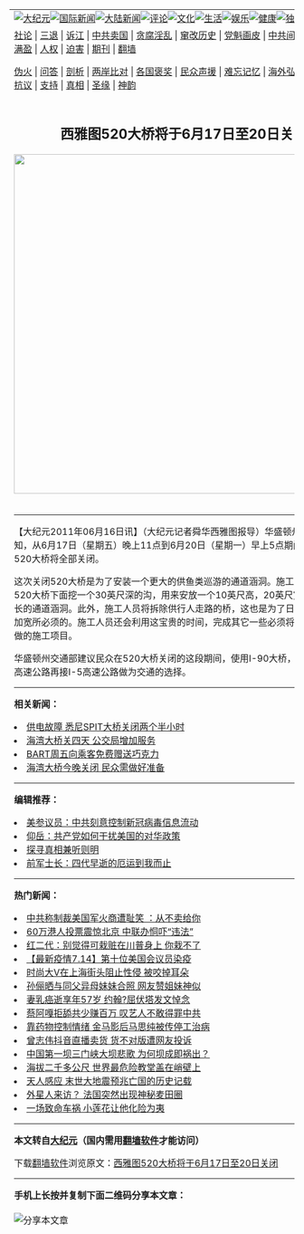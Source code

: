<a name="1" id="1" target="_blank"></a><span id="1"></span>
<table align=center border="0"><tr><td colspan="2" VALIGN=TOP><a href="https://github.com/tbrben3505/djy/blob/master/gb/nsc413.md#1"><img src="https://raw.githubusercontent.com/tbrben3505/www/master/t/djy/1.jpg" title="大纪元"></a><a href="https://github.com/tbrben3505/djy/blob/master/gb/n24hr.md#1"><img src="https://raw.githubusercontent.com/tbrben3505/www/master/t/djy/3.jpg" title="国际新闻"></a><a href="https://github.com/tbrben3505/djy/blob/master/gb/nsc413.md#1"><img src="https://raw.githubusercontent.com/tbrben3505/www/master/t/djy/4.jpg" title="大陆新闻"></a><a href="https://github.com/tbrben3505/djy/blob/master/gb/news392.md#1"><img src="https://raw.githubusercontent.com/tbrben3505/www/master/t/djy/5.jpg" title="评论"></a><a href="https://github.com/tbrben3505/djy/blob/master/gb/news2007.md#1"><img src="https://raw.githubusercontent.com/tbrben3505/www/master/t/djy/6.jpg" title="文化"></a><a href="https://github.com/tbrben3505/djy/blob/master/gb/news2008.md#1"><img src="https://raw.githubusercontent.com/tbrben3505/www/master/t/djy/7.jpg" title="生活"></a><a href="https://github.com/tbrben3505/djy/blob/master/gb/ncyule.md#1"><img src="https://raw.githubusercontent.com/tbrben3505/www/master/t/djy/8.jpg" title="娱乐"></a><a href="https://github.com/tbrben3505/djy/blob/master/gb/nsc1002.md#1"><img src="https://raw.githubusercontent.com/tbrben3505/www/master/t/djy/9.jpg" title="健康"><a href="https://github.com/tbrben3505/djy/blob/master/gb/nf6092.md#1"><img src="https://raw.githubusercontent.com/tbrben3505/www/master/t/djy/10a.jpg" title="独家"></a><a href="https://github.com/tbrben3505/djy/blob/master/gb/nf4514.md#1"><img src="https://raw.githubusercontent.com/tbrben3505/www/master/t/djy/12a.jpg" title="头条"></a></td></tr>
<tr><td colspan="2" VALIGN=TOP><a target="_blank" href="https://github.com/tbrben3505/djy/blob/master/gb/9p.md#1">社论</a> | <a target="_blank" href="https://github.com/tbrben3505/djy/blob/master/gb/nf5657.md#1">三退</a> | <a target="_blank" href="https://github.com/tbrben3505/djy/blob/master/gb/nf6124.md#1">诉江</a> | <a target="_blank" href="https://github.com/tbrben3505/djy/blob/master/gb/nf1176117.md#1">中共卖国</a> | <a target="_blank" href="https://github.com/tbrben3505/djy/blob/master/gb/nf5773.md#1">贪腐淫乱</a> | <a target="_blank" href="https://github.com/tbrben3505/djy/blob/master/gb/nf1176115.md#1">窜改历史</a> | <a target="_blank" href="https://github.com/tbrben3505/djy/blob/master/gb/nf1176107.md#1">党魁画皮</a> | <a target="_blank" href="https://github.com/tbrben3505/djy/blob/master/gb/nf1320400.md#1">中共间谍</a> | <a target="_blank" href="https://github.com/tbrben3505/djy/blob/master/gb/nf1176114.md#1">破坏传统</a> | <a target="_blank" href="https://github.com/tbrben3505/ntdtv/blob/master/gb/prog447_1.md#1">恶贯满盈</a> | <a target="_blank" href="https://github.com/tbrben3505/djy/blob/master/gb/ncid278.md#1">人权</a> | <a target="_blank" href="https://github.com/tbrben3505/djy/blob/master/gb/nf1176111.md#1">迫害</a> | <a target="_blank" href="https://gitlab.com/szzdlab/mh-qikan/blob/master/README.md#1">期刊</a> | <a target="_blank" href="https://github.com/tbrben3505/www/blob/master/README.md?zsrh#8">翻墙</a></p><p><a target="_blank" href="https://github.com/tbrben3505/djy/blob/master/gb/nf5562.md#1">伪火</a> | <a target="_blank" href="https://github.com/tbrben3505/djy/blob/master/gb/nf4378.md#1">问答</a> | <a target="_blank" href="https://github.com/tbrben3505/djy/blob/master/gb/nf5792.md#1">剖析</a> | <a target="_blank" href="https://github.com/tbrben3505/djy/blob/master/gb/nf5735.md#1">两岸比对</a> | <a target="_blank" href="https://github.com/tbrben3505/djy/blob/master/gb/nf6119.md#1">各国褒奖</a> | <a target="_blank" href="https://github.com/tbrben3505/djy/blob/master/gb/nf6120.md#1">民众声援</a> | <a target="_blank" href="https://github.com/tbrben3505/djy/blob/master/gb/nf1188594.md#1">难忘记忆</a> | <a target="_blank" href="https://github.com/tbrben3505/djy/blob/master/gb/nf3180.md#1">海外弘传</a> | <a target="_blank" href="https://github.com/tbrben3505/djy/blob/master/gb/nf5410.md#1">万人上访</a> | <a target="_blank" href="https://github.com/tbrben3505/ntdtv/blob/master/gb/prog1530_1.md#1">和平抗议</a> | <a target="_blank" href="https://github.com/tbrben3505/djy/blob/master/gb/nf4386.md#1">支持</a> | <a target="_blank" href="https://github.com/tbrben3505/djy/blob/master/gb/nf4389.md#1">真相</a> | <a target="_blank" href="https://github.com/tbrben3505/djy/blob/master/gb/nf5790.md#1">圣缘</a> | <a target="_blank" href="https://github.com/tbrben3505/djy/blob/master/gb/nf4786.md#1">神韵</a></td></tr>
<tr><td VALIGN=TOP width="626"><h2 align=center>西雅图520大桥将于6月17日至20日关闭</h2>
<img width="600" src="https://i.epochtimes.com/assets/uploads/2020/07/GettyImages-1199584778-320x200.jpg" />
<h6></h6>
<hr>
	<p>【大纪元2011年06月16日讯】（大纪元记者舜华西雅图报导）华盛顿州交通部通知，从6月17日（星期五）晚上11点到6月20日（星期一）早上5点期间，西雅图520大桥将全部关闭。</p>
<p>这次关闭520大桥是为了安装一个更大的供鱼类巡游的通道涵洞。施工人员需要在520大桥下面挖一个30英尺深的沟，用来安放一个10英尺高，20英尺宽，150英尺长的通道涵洞。此外，施工人员将拆除供行人走路的桥，这也是为了日后将520大桥加宽所必须的。施工人员还会利用这宝贵的时间，完成其它一些必须将大桥关闭才能做的施工项目。</p>
<p>华盛顿州交通部建议民众在520大桥关闭的这段期间，使用I-90大桥，或者绕道405高速公路再接I-5高速公路做为交通的选择。</p>
	
<hr>


<strong>相关新闻：</strong>
<li><a href="https://github.com/tbrben3505/djy/blob/master/gb/8/6/24/n2167001.md#1">供电故障 悉尼SPIT大桥关闭两个半小时</a></li>
<li><a href="https://github.com/tbrben3505/djy/blob/master/gb/9/9/1/n2642543.md#1">海湾大桥关四天 公交局增加服务</a></li>
<li><a href="https://github.com/tbrben3505/djy/blob/master/gb/9/9/4/n2646117.md#1">BART周五向乘客免费赠送巧克力</a></li>
<li><a href="https://github.com/tbrben3505/djy/blob/master/gb/9/9/4/n2646170.md#1">海湾大桥今晚关闭  民众需做好准备</a></li>
<hr>


<strong>编辑推荐：</strong>
<li><a href="https://github.com/onzhi266/djy/blob/master/gb/20/2/22/n11887949.md#1">美参议员：中共刻意控制新冠病毒信息流动</a></li>
<li><a href="https://github.com/tsiac2612/djy/blob/master/gb/18/6/18/n10492678.md#1" target="_blank">仰岳：共产党如何干扰美国的对华政策</a></li><li><a href="https://github.com/tbrben3505/djy/blob/master/gb/11/6/17/n3289382.md?dfh#1" target="_blank">探寻真相兼听则明</a></li><li><a href="https://github.com/tsiac2612/djy/blob/master/gb/16/5/20/n7912178.md#1" target="_blank">前军士长：四代早逝的厄运到我而止</a></li>
<hr>

<strong>热门新闻：</strong>
<li><a href="https://github.com/tbrben3505/djy/blob/master/gb/20/7/14/n12255093.md#1">中共称制裁美国军火商遭耻笑 ：从不卖给你</a></li>
<li><a href="https://github.com/tbrben3505/djy/blob/master/gb/20/7/14/n12254741.md#1">60万港人投票震惊北京 中联办恫吓“违法”</a></li>
<li><a href="https://github.com/tbrben3505/djy/blob/master/gb/20/7/2/n12228522.md#1">红二代：别觉得可栽赃在川普身上 你栽不了</a></li>
<li><a href="https://github.com/tbrben3505/djy/blob/master/gb/20/7/14/n12253884.md#1">【最新疫情7.14】第十位美国会议员染疫</a></li>
<li><a href="https://github.com/tbrben3505/djy/blob/master/gb/20/7/14/n12255875.md#1">时尚大V在上海街头阻止性侵 被咬掉耳朵</a></li>
<li><a href="https://github.com/tbrben3505/djy/blob/master/gb/20/7/14/n12255956.md#1">孙俪晒与同父异母妹妹合照 网友赞姐妹神似</a></li>
<li><a href="https://github.com/tbrben3505/djy/blob/master/gb/20/7/13/n12252432.md#1">妻乳癌逝享年57岁 约翰?屈伏塔发文悼念</a></li>
<li><a href="https://github.com/tbrben3505/djy/blob/master/gb/20/7/15/n12256897.md#1">蔡阿嘎拒舔共少赚百万  叹艺人不敢得罪中共</a></li>
<li><a href="https://github.com/tbrben3505/djy/blob/master/gb/20/7/13/n12253613.md#1">靠药物控制情绪 金马影后马思纯被传停工治病</a></li>
<li><a href="https://github.com/tbrben3505/djy/blob/master/gb/20/7/13/n12253192.md#1">曾志伟抖音直播卖货 货不对版遭网友投诉</a></li>
<li><a href="https://github.com/tbrben3505/djy/blob/master/gb/20/7/12/n12249941.md#1">中国第一坝三门峡大坝悲歌 为何坝成即祸出？</a></li>
<li><a href="https://github.com/tbrben3505/djy/blob/master/gb/20/7/13/n12252460.md#1">海拔二千多公尺 世界最危险教堂盖在峭壁上</a></li>
<li><a href="https://github.com/tbrben3505/djy/blob/master/gb/20/7/13/n12251672.md#1">天人感应  末世大地震预兆亡国的历史记载</a></li>
<li><a href="https://github.com/tbrben3505/djy/blob/master/gb/20/7/15/n12257067.md#1">外星人来访？ 法国突然出现神秘麦田圈</a></li>
<li><a href="https://github.com/tbrben3505/djy/blob/master/gb/20/7/13/n12252971.md#1">一场致命车祸 小莲花让他化险为夷</a></li>
<hr>

<strong>本文转自<a href="https://www.epochtimes.com">大纪元</a>（国内需用<a href="https://github.com/tbrben3505/www/blob/master/README.md#8">翻墙软件</a>才能访问）</strong><p>下载<a href="https://github.com/tbrben3505/www/blob/master/README.md#8">翻墙软件</a>浏览原文：<a href="https://www.epochtimes.com/gb/11/6/16/n3287904.htm">西雅图520大桥将于6月17日至20日关闭</a></p><hr>

<strong>手机上长按并复制下面二维码分享本文章：</strong><br><br><img src="http://d1p1.ip.zn2.us/v.php?action=qrcode&url=https://github.com/tbrben3505/djy/blob/master/gb/11/6/16/n3287904.md%231" title="分享本文章"></td><td VALIGN=TOP><a href="https://github.com/tbrben3505/djy/blob/master/gb/16/1/21/n4622075.md?dfh#1" target="_blank"><img src="https://raw.githubusercontent.com/tbrben3505/djy/master/gb/300/wei-f1.jpg" title="中共的伪火骗局"  alt="中共的伪火骗局"></a><br><a href="https://github.com/tbrben3505/www/blob/master/README.md?dfh#9" target="_blank"><img src="https://raw.githubusercontent.com/tbrben3505/djy/master/gb/300/yong-h.jpg" title="永恒的见证"  alt="永恒的见证"></a><br><a href="https://github.com/tbrben3505/djy/blob/master/gb/13/9/29/n3974789.md?dfh#1" target="_blank"><img src="https://raw.githubusercontent.com/tbrben3505/djy/master/gb/300/shang-lnz.jpg" title="善良女子被中共投男牢"  alt="善良女子被中共投男牢"></a><br><a href="https://github.com/tbrben3505/djy/blob/master/gb/16/3/16/n4663449.md?dfh#1" target="_blank"><img src="https://raw.githubusercontent.com/tbrben3505/djy/master/gb/300/huo-z3.jpg" title="警卫目击活摘器官"  alt="警卫目击活摘器官"></a><br><a href="https://github.com/tbrben3505/djy/blob/master/gb/16/8/7/n8177641.md?dfh#1" target="_blank"><img src="https://raw.githubusercontent.com/tbrben3505/djy/master/gb/300/huo-z4.jpg" title="证人描述活摘恐怖"  alt="证人描述活摘恐怖"></a><br><a href="https://github.com/tbrben3505/djy/blob/master/gb/10/4/19/n2881569.md?dfh#1" target="_blank"><img src="https://raw.githubusercontent.com/tbrben3505/djy/master/gb/300/huo-z1.jpg" title="揭开活摘器官黑幕"  alt="揭开活摘器官黑幕"></a><br><a href="https://github.com/tbrben3505/djy/blob/master/gb/10/11/7/n3077476.md?dfh#1" target="_blank"><img src="https://raw.githubusercontent.com/tbrben3505/djy/master/gb/300/ma-ks.jpg" title="马克思的成魔之路"  alt="马克思的成魔之路"></a><br><a href="https://github.com/tbrben3505/djy/blob/master/gb/14/6/9/n4173977.md?dfh#1" target="_blank"><img src="https://raw.githubusercontent.com/tbrben3505/djy/master/gb/300/chang-zs.jpg" title="藏字石 蕴天机"  alt="藏字石 蕴天机"></a><br><a href="https://github.com/tbrben3505/djy/blob/master/gb/18/5/10/n10381511.md?dfh#1" target="_blank"><img src="https://raw.githubusercontent.com/tbrben3505/djy/master/gb/300/st1.jpg" title="关注3亿人三退"  alt="关注3亿人三退"></a><br><a href="https://github.com/tbrben3505/djy/blob/master/gb/18/3/21/n10237682.md?dfh#1" target="_blank"><img src="https://raw.githubusercontent.com/tbrben3505/djy/master/gb/300/jie-t.jpg" title="解体中共复兴中华"  alt="解体中共复兴中华"></a><br><a href="https://github.com/tbrben3505/djy/blob/master/gb/9/2/9/n2422991.md?dfh#1" target="_blank"><img src="https://raw.githubusercontent.com/tbrben3505/djy/master/gb/300/gao-zs.jpg" title="中共迫害良心律师"  alt="中共迫害良心律师"></a><br><a href="https://github.com/tbrben3505/djy/blob/master/gb/18/12/9/n10900044.md?dfh#1" target="_blank"><img src="https://raw.githubusercontent.com/tbrben3505/djy/master/gb/300/sj1.jpg" title="303万人举报江泽民"  alt="303万人举报江泽民"></a><br><a href="https://github.com/tbrben3505/djy/blob/master/gb/18/8/28/n10672014.md?dfh#1" target="_blank"><img src="https://raw.githubusercontent.com/tbrben3505/djy/master/gb/300/sj2.jpg" title="这些官员为何起诉江泽民"  alt="这些官员为何起诉江泽民"></a><br><a href="https://github.com/tbrben3505/djy/blob/master/gb/8/12/18/n2367165.md?dfh#1" target="_blank"><img src="https://raw.githubusercontent.com/tbrben3505/djy/master/gb/300/liangan.jpg" title="海峡两岸的强烈对比"  alt="海峡两岸的强烈对比"></a><br><a href="https://github.com/tbrben3505/djy/blob/master/gb/15/12/10/n4593139.md?dfh#1" target="_blank"><img src="https://raw.githubusercontent.com/tbrben3505/djy/master/gb/300/jia-ndzl.jpg" title="加拿大总理的贺信"  alt="加拿大总理的贺信"></a><br><a href="https://github.com/tbrben3505/djy/blob/master/gb/11/6/17/n3289382.md?dfh#1" target="_blank"><img src="https://raw.githubusercontent.com/tbrben3505/djy/master/gb/300/xiao-wd.jpg" title="探寻真相兼听则明"  alt="探寻真相兼听则明"></a><br><a href="https://github.com/tbrben3505/djy/blob/master/gb/18/10/27/n10812623.md?dfh#1" target="_blank"><img src="https://raw.githubusercontent.com/tbrben3505/djy/master/gb/300/yindu.jpg" title="印度媒体报道东方"  alt="印度媒体报道东方"></a><br><a href="https://github.com/tbrben3505/djy/blob/master/gb/18/6/9/n10469652.md?dfh#1" target="_blank"><img src="https://raw.githubusercontent.com/tbrben3505/djy/master/gb/300/xie-j.jpg" title="不一样的海外校园"  alt="不一样的海外校园"></a><br><a href="https://github.com/tbrben3505/djy/blob/master/gb/7/4/5/n1669415.md?dfh#1" target="_blank"><img src="https://raw.githubusercontent.com/tbrben3505/djy/master/gb/300/li-up.jpg" title="从大师到徒弟的传奇"  alt="从大师到徒弟的传奇"></a><br><a href="https://github.com/tbrben3505/djy/blob/master/gb/17/5/26/n9191512.md?dfh#1" target="_blank"><img src="https://raw.githubusercontent.com/tbrben3505/djy/master/gb/300/zfl2.jpg" title="亿万人与东方一本奇书"  alt="亿万人与东方一本奇书"></a><br><a href="https://github.com/tbrben3505/djy/blob/master/gb/13/11/27/n4020290.md?dfh#1" target="_blank"><img src="https://raw.githubusercontent.com/tbrben3505/djy/master/gb/300/zhen-h.jpg" title="大陆见不到的震撼场面"  alt="大陆见不到的震撼场面"></a><br><a href="https://github.com/tbrben3505/djy/blob/master/gb/15/7/17/n4482910.md?dfh#1" target="_blank"><img src="https://raw.githubusercontent.com/tbrben3505/djy/master/gb/300/dalu-sk.jpg" title="人心向善 大陆当初盛况"  alt="人心向善 大陆当初盛况"></a><br><a href="https://github.com/tbrben3505/djy/blob/master/gb/19/1/5/n10955468.md?dfh#1" target="_blank"><img src="https://raw.githubusercontent.com/tbrben3505/djy/master/gb/300/zfl1.jpg" title="追寻真理 这书讲什么"  alt="追寻真理 这书讲什么"></a><br><a href="https://github.com/tbrben3505/www/blob/master/README.md?dfh#1" target="_blank"><img src="https://raw.githubusercontent.com/tbrben3505/djy/master/gb/300/fq1.jpg" title="下载免费翻墙软件"  alt="下载免费翻墙软件"></a><br></td></tr></table>

